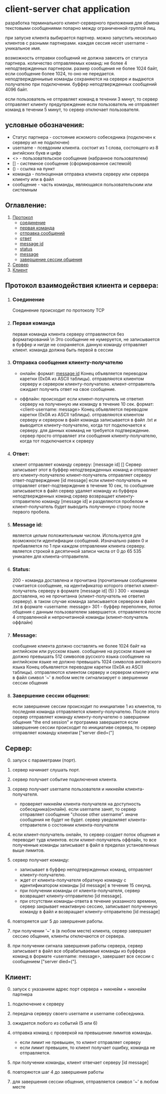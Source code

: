# client-server chat application

разработка терминального клиент-серверного приложения для обмена текстовыми сообщениями попарно между ограниченной группой лиц.

при запуске клиента выбирается партнер. можно запустить несколько клиентов с разными партнерами.
каждая сессия несет username - уникальное имя.

возможность отправки сообщений не должна зависеть от статуса партнера. количество отправляемых команд: не более 4 неподтвержденных партнером.
размер сообщения не более 1024 байт, если сообщение более 1024, то оно не передается. неподтвержденныеые команды сохраняются на сервере
    и выдаются получателю при подключении.
буффер неподтвержденных сообщений 4096 байт.

если пользователь не отправляет команд в течении 3 минут, то сервер отправляет клиенту предупреждение
    если пользователь не отправляет команд в течении 5 минут, то сервер отключает пользователя.

## условные обозначения:
- Статус партнера - состояние искомого собеседника (подключен к серверу ил не подключен)
- username - псевдоним клиента. состоит из 1 слова, состоящего из 8 ангийских букв и цифр
- <> - пользовательское сообщение (набранное пользователем)
- [] - системное сообщение (сформированное системой)
- () - ссылка на пункт
- команда - полноценная отправка клиента серверу или сервера клиенту или в файл
- сообщение - часть команды, являющаяся пользовательским или системным

## Оглавление:
1. [Протокол](#протокол-взаимодействия-клиента-и-сервера)
    - [соединение](#соединение)
    - [первая команда](#первая-команда)
    - [отправка сообщений](#отправка-сообщения-клиенту-получателю)
    - [ответ](#ответ)
    - [message id](#message-id)
    - [status](#status)
    - [message](#message)
    - [завершение сессии общения](#завершение-сессии-общения)
2. [Сервер](#сервер)
3. [Клиент](#клиент)

## Протокол взаимодействия клиента и сервера:

1. ### Соединение 
    Соединение происходит по протоколу TCP

2. ### Первая команда
    первая команда клиента серверу отправляются без форматирований
        <username partner>\n
    Это сообщение не нумеруется, не записывается в буффер и нигде не сохраняется.
    данную команду отправляет клиент. команда должна быть первой в сессии

3. ### Отправка сообщения клиенту-получателю
    - онлайн:
    формат:
        [message id](#message-id) [<message>](#message)
    Конец <message> объявляется переводом каретки (0x0A из ASCII таблицы).
    отправляются клиентом серверу и сервером клиенту-получателю.
    клиент-отправитель ожидает получить ответ на свое сообщение.

    - оффлайн:
    происходит если клиент-получатель не ответил серверу на полученную им команду в течение 10 сек.
    формат:
        <client-username: message>
        Конец <message> объявляется переводом каретки (0x0A из ASCII таблицы).
        отправляются клиентом серверу и сервером в файл 
        команда записывается в файл <partner>.txt и выводится клиенту-получателю, когда тот подключается к серверу.
        для данных комманд не требуется подтверждение. сервер просто отправляет эти сообщения клиенту-получателю, когда тот подключается к серверу

4. ### Ответ:
    клиент отправляет команду серверу:
        [message id] [<message>]
    Сервер записывает этот <message> в буффер неподтвержденных команд и отправляет его клиенту-получателю
    клиент-получатель отправляет серверу ответ-подтверждение
            [id message]
        если клиент-получатель не отправляет ответ-подтверждение в течение 10 сек, то сообщение записывается в файл
    сервер удаляет команду из буффера неподтвержденных команд
    сервер возвращает клиенту-отправителю команду 
        <message id: status>
    [message id] и <message> разделяются пробелом => клиент-получатель будет выводить полученную строку после первого пробела.
    
    
5. ### Message id:
    является целым положительным числом. Используется для возможности идентифиации сообщений.
    Изначально равен 0 и прибавляется по 1 при каждом отправлении <message> клиента серверу. является строкой в десятичной записи числа от 0 до 65 535
    уникален для клиента-отправителя.

6. ### Status:
    200 - команда доставлена и прочитана (прочитанным сообщением счиитается сообщение, на идентификатор которого ответил 
        клиент-получатель серверу в формате
            [message id] (5)
        )
    300 - команда доставлена, но не прочитанна (клиент-получатель не ответил серверу). в таком случае команда записывается сервером в файл <partner>.txt
        в формате
            <username: message>
    301 - буффер переполнен, поток общения с данным пользователем завершается. 
        отправляется после 4 отправленной и непрочитанной команды (клиент-получатель оффлайн)

7. ### Message:
    сообщение клиента должно составлять не более 1024 байт на английском или русском языке.
        сообщение на русском языке не должно превышать 512 символов русского языка
        сообщение на английском языке не должно превышать 1024 символов английского языка
    Конец <message> объявляется переводом каретки (0x0A из ASCII таблицы).
    отправляются клиентом серверу и сервером клиенту или в файл
    символ '~' в любом месте <message> сигнализирует о звершеннии сессии общения

8. ### Завершение сессии общения:
    если завершение сессии происходит по инициативе 1 из клиентов, то последняя команда отправляется клиенту-получателю.
        После этого сервер отправляет команду клиенту-получателю о завершении общения "the end session" и программа завершается
    если завершение сессии происходит по инициативе сервера, то сервер отправляет команду клиентам ["server died=("]

## Сервер:
0. запуск с параметрами (порт).

1. сервер начинает слушать порт.

2. сервер получает событие подключения клиента.

3. сервер получает username пользователя и никнейм клиента-получателя.
    - проверяет никнейм клиента-получателя на доступность собеседника(онлайн).
    если username занят, то сервер отправляет сообщение "choose other username". иначе сообщения не будет не будет.
    сервер уведомляет клиента-отправителя о состоянии клиента-получателя

4. если клиент-получатель онлайн, то сервер создает поток общения и переводит тудв клиентов.
    если клиент-получатель оффлайн, то все полученные команды записывает в файл в пределах установленных выше лимитов.

5. сервер получает команду:
    - записывает в буффер неподтвержденных команд, отправляет клиенту-получателю.
    - ждет от клиента-получателя обратную команду с идентификатором команды [id message] в течение 15 секунд.
    - при получении команды от клиента-получателя, сервер возвращает клиенту-отправителю [id message]<status>.
    - при отсутствии команды-ответа в течение указанного времени, сервер закрывает неактивную сессию, записывает полученную команду в файл
        и возвращает клиенту-отправителю
            [id message]<status>

6. повторяется шаг 5 до завершения работы.

7. при получении '~' в <message> (в любом месте) клиента, сервер завершает сессию общения, клиенты отключаются от сервера.

8. при получении сигнала завершения работы сервера, сервер записывает в файл все обрабатываемые команды из буффера команд в формате <username: message>,
    завершает все сессии с сообщением ["server died=("].



## Клиент:
0. запуск с указанием адрес порт сервера + никнейм + никнейм партнера

1. подключение к серверу

3. передача серверу своего username и username собеседника.

4. ожидается любого из событий (5 или 6)

5. отправка команд с проверкой на превышение лимитов команды.
    - если лимит не превышен, то клиент отправляет серверу <message>
    - если лимит превышен, то клиент получает ошибку, команда не отправляется.

6. при получении команды, клиент отвечает серверу
    [id message]

7. повторяются шаг 4 до завершения работы

8. для завершения сессии общения, отправляется символ '~' в любом месте <message>